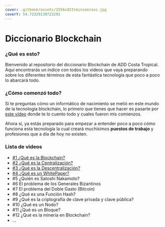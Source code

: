 ```yaml
---
cover: .gitbook/assets/1556x423(minimo)osc.jpg
coverY: 54.72329130723291
---
```


# Diccionario Blockchain

### ¿Qué es esto?

Bienvenido al repositorio del diccionario Blockchain de ADD Costa Tropical. Aquí encontrarás un índice con todos los videos que vaya preparando sobre los diferentes términos de esta fantástica tecnología que poco a poco lo abarcará todo.

### ¿Cómo comenzó todo?

Si te preguntas cómo un informático de nacimiento se metió en este mundo de la tecnología blockchain, lo primero que tienes que hacer es pasarte por [este vídeo](https://youtu.be/XHwaXNMgMy8) donde te lo cuento todo y cuales fueron mis comienzos.

Ahora sí, ya estás preparado para empezar a entender poco a poco cómo funciona esta tecnología la cual creará muchísimos **puestos de trabajo** y profesiones que a día de hoy no existen.

### Lista de videos

* [#1 ¿Qué es la Blockchain?](readme/1-que-es-la-blockchain.md)
* [#2 ¿Qué es la Centralización?](readme/2-que-es-la-centralizacion.md)
* [#3 ¿Qué es la Descentralización?](<readme/3-que-es-la-descentralizacion (1).md>)
* [#4 ¿Qué es un WhitePaper?](<readme/3-que-es-la-descentralizacion (1).md>)
* \#5 ¿Quién es Satoshi Nakamoto?
* \#6 El problema de los Generales Bizantinos
* \#7 El problema del Doble Gasto (Bitcoin)
* \#8 ¿Qué es una Función Hash?
* \#9 ¿Qué es la criptografía de clave privada y clave pública?
* \#10 ¿Qué es un Nodo?
* \#11 ¿Qué es un Bloque?
* \#12 ¿Qué es la minería en Blockchain?
* ...
